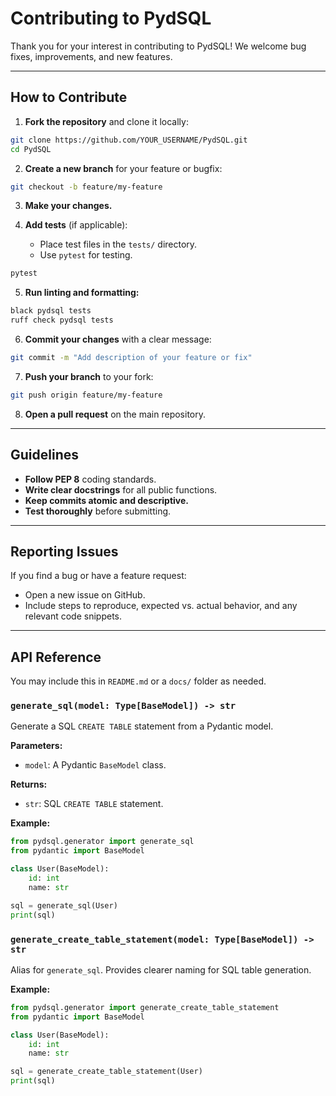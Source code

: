 # Contributing to PydSQL

Thank you for your interest in contributing to PydSQL! We welcome bug fixes, improvements, and new features.

---

## How to Contribute

1. **Fork the repository** and clone it locally:

```bash
git clone https://github.com/YOUR_USERNAME/PydSQL.git
cd PydSQL
```

2. **Create a new branch** for your feature or bugfix:

```bash
git checkout -b feature/my-feature
```

3. **Make your changes.**

4. **Add tests** (if applicable):
   - Place test files in the `tests/` directory.
   - Use `pytest` for testing.

```bash
pytest
```

5. **Run linting and formatting:**

```bash
black pydsql tests
ruff check pydsql tests
```

6. **Commit your changes** with a clear message:

```bash
git commit -m "Add description of your feature or fix"
```

7. **Push your branch** to your fork:

```bash
git push origin feature/my-feature
```

8. **Open a pull request** on the main repository.

---

## Guidelines

- **Follow PEP 8** coding standards.
- **Write clear docstrings** for all public functions.
- **Keep commits atomic and descriptive.**
- **Test thoroughly** before submitting.

---

## Reporting Issues

If you find a bug or have a feature request:

- Open a new issue on GitHub.
- Include steps to reproduce, expected vs. actual behavior, and any relevant code snippets.

---

## API Reference

You may include this in `README.md` or a `docs/` folder as needed.

### `generate_sql(model: Type[BaseModel]) -> str`
Generate a SQL `CREATE TABLE` statement from a Pydantic model.

**Parameters:**
- `model`: A Pydantic `BaseModel` class.

**Returns:**
- `str`: SQL `CREATE TABLE` statement.

**Example:**

```python
from pydsql.generator import generate_sql
from pydantic import BaseModel

class User(BaseModel):
    id: int
    name: str

sql = generate_sql(User)
print(sql)
```

### `generate_create_table_statement(model: Type[BaseModel]) -> str`
Alias for `generate_sql`. Provides clearer naming for SQL table generation.

**Example:**

```python
from pydsql.generator import generate_create_table_statement
from pydantic import BaseModel

class User(BaseModel):
    id: int
    name: str

sql = generate_create_table_statement(User)
print(sql)
```
